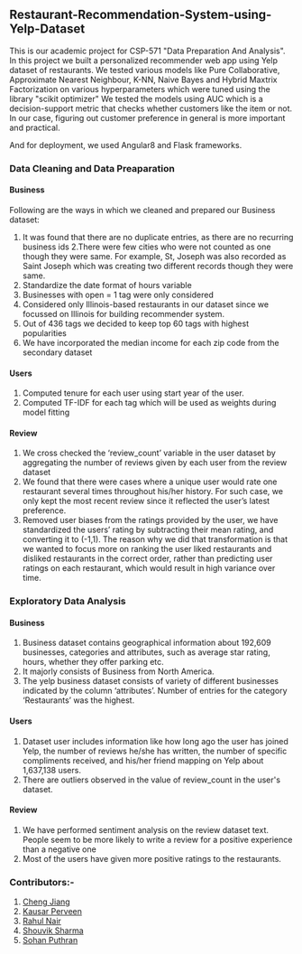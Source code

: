 ## Restaurant-Recommendation-System-using-Yelp-Dataset
This is our academic project for CSP-571 "Data Preparation And Analysis". 
In this project we built a personalized recommender web app using Yelp dataset of restaurants. We tested various models like Pure Collaborative, Approximate Nearest Neighbour, K-NN, Naive Bayes and Hybrid Maxtrix Factorization on various hyperparameters which were tuned using the library "scikit optimizer"
We tested the models using AUC which is a decision-support metric that checks whether customers like the item or not. In our case, figuring out customer preference in general is more important and practical. 

And for deployment, we used Angular8 and Flask frameworks.

### Data Cleaning and Data Preaparation
#### Business
Following are the ways in which we cleaned and prepared our Business dataset:

1. It was found that there are no duplicate entries, as there are no recurring business ids
2.There were few cities who were not counted as one though they were same. For example, St, Joseph was also recorded as Saint Joseph which was creating two different records though they were same.
3. Standardize the date format of hours variable
4. Businesses with open = 1 tag were only considered
5. Considered only Illinois-based restaurants in our dataset since we focussed on Illinois for building recommender system.
6. Out of 436 tags we decided to keep top 60 tags with highest popularities
7. We have incorporated the median income for each zip code from the secondary dataset

#### Users
1. Computed tenure for each user using start year of the user.
2. Computed TF-IDF for each tag which will be used as weights during model fitting

#### Review
1. We cross checked the ‘review_count’ variable in the user dataset by aggregating the number of reviews given by each user from the review dataset
2. We found that there were cases where a unique user would rate one restaurant several times throughout his/her history. For such case, we only kept the most recent review since it reflected the user’s latest preference.
3. Removed user biases from the ratings provided by the user, we have standardized the users’ rating by subtracting their mean rating, and converting it to (-1,1). The reason why we did that transformation is that we wanted to focus more on ranking the user liked restaurants and disliked restaurants in the correct order, rather than predicting user ratings on each restaurant, which would result in high variance over time.

### Exploratory Data Analysis 
#### Business
1. Business dataset contains geographical information about 192,609 businesses, categories and attributes, such as average star rating, hours, whether they offer parking etc.
2. It majorly consists of Business from North America.
3. The yelp business dataset consists of variety of different businesses indicated by the column ‘attributes’. Number of entries for the category ‘Restaurants’ was the highest.

#### Users
1. Dataset user includes information like how long ago the user has joined Yelp, the number of reviews he/she has written, the number of specific compliments received, and his/her friend mapping on Yelp about 1,637,138 users.
2. There are outliers observed in the value of review_count in the user's dataset. 

#### Review
1. We have performed sentiment analysis on the review dataset text. People seem to be more likely to write a review for a positive experience than a negative one
2. Most of the users have given more positive ratings to the restaurants.


### Contributors:-
1. [Cheng Jiang](https://github.com/okcheng0504mm)
2. [Kausar Perveen](https://github.com/kperveen)
3. [Rahul Nair](https://github.com/rahulmnair1997)
4. [Shouvik Sharma](https://github.com/shouvik19)
5. [Sohan Puthran](https://github.com/sohansputhran)
